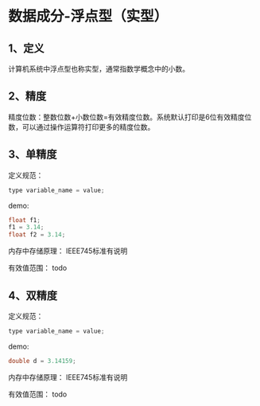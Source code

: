# 数据成分-浮点型（实型）

## 1、定义
计算机系统中浮点型也称实型，通常指数学概念中的小数。

## 2、精度
精度位数：整数位数+小数位数=有效精度位数。系统默认打印是6位有效精度位数，可以通过操作运算符打印更多的精度位数。

## 3、单精度
定义规范：
```cpp
type variable_name = value;
```

demo:
```cpp
float f1;
f1 = 3.14;
float f2 = 3.14;
```

内存中存储原理：
IEEE745标准有说明

有效值范围：
todo

## 4、双精度
定义规范：
```cpp
type variable_name = value;
```

demo:
```cpp
double d = 3.14159;
```

内存中存储原理：
IEEE745标准有说明

有效值范围：
todo
